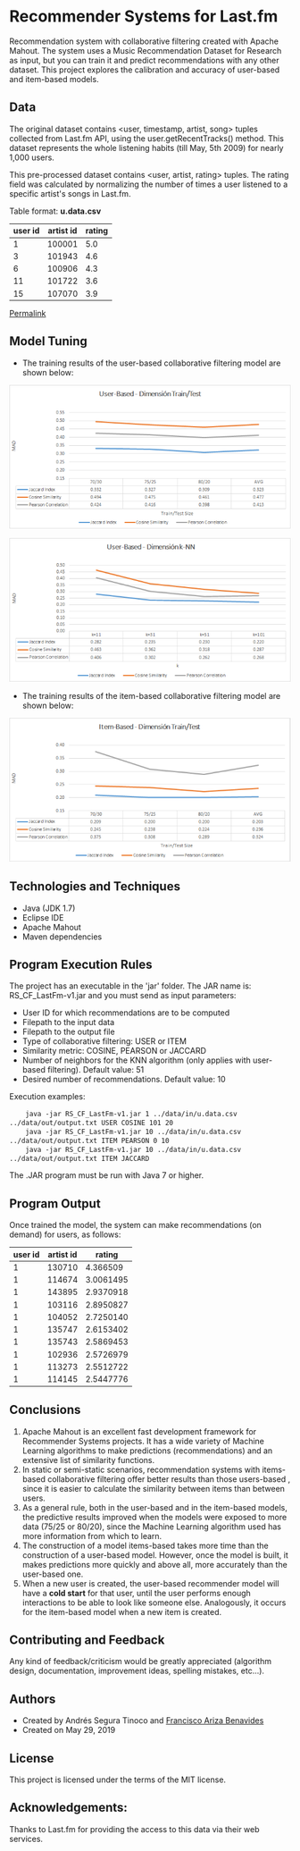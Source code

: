 # Recommender Systems for Last.fm
Recommendation system with collaborative filtering created with Apache Mahout. The system uses a Music Recommendation Dataset for Research as input, but you can train it and predict recommendations with any other dataset. This project explores the calibration and accuracy of user-based and item-based models.

## Data
The original dataset contains <user, timestamp, artist, song> tuples collected from Last.fm API, using the user.getRecentTracks() method. This dataset represents the whole listening habits (till May, 5th 2009) for nearly 1,000 users.

This pre-processed dataset contains <user, artist, rating> tuples. The rating field was calculated by normalizing the number of times a user listened to a specific artist's songs in Last.fm.

Table format: **u.data.csv**

| user id | artist id | rating |
| -- | -- | -- |
| 1 | 100001 | 5.0 |
| 3 | 101943 | 4.6 |
| 6 | 100906 | 4.3 |
| 11 | 101722 | 3.6 |
| 15 | 107070 | 3.9 |

<a href="https://www.dtic.upf.edu/~ocelma/MusicRecommendationDataset/lastfm-1K.html" target="_blank">Permalink</a>

## Model Tuning
- The training results of the user-based collaborative filtering model are shown below:

![User-Based 1 - Model tuning](https://raw.githubusercontent.com/ansegura7/RS_CF_LastFm/master/images/ub-cf-train-test.png)

![User-Based 2 - Model tuning](https://raw.githubusercontent.com/ansegura7/RS_CF_LastFm/master/images/ub-cf-knn.png)

- The training results of the item-based collaborative filtering model are shown below:

![Item-Based 1 - Model tuning](https://raw.githubusercontent.com/ansegura7/RS_CF_LastFm/master/images/ib-cf-train-test.png)

## Technologies and Techniques
- Java (JDK 1.7)
- Eclipse IDE
- Apache Mahout
- Maven dependencies

## Program Execution Rules
The project has an executable in the 'jar' folder. The JAR name is: RS_CF_LastFm-v1.jar and you must send as input parameters:
- User ID for which recommendations are to be computed
- Filepath to the input data
- Filepath to the output file
- Type of collaborative filtering: USER or ITEM
- Similarity metric: COSINE, PEARSON or JACCARD
- Number of neighbors for the KNN algorithm (only applies with user-based filtering). Default value: 51
- Desired number of recommendations. Default value: 10

Execution examples:
```
    java -jar RS_CF_LastFm-v1.jar 1 ../data/in/u.data.csv ../data/out/output.txt USER COSINE 101 20
    java -jar RS_CF_LastFm-v1.jar 10 ../data/in/u.data.csv ../data/out/output.txt ITEM PEARSON 0 10
    java -jar RS_CF_LastFm-v1.jar 10 ../data/in/u.data.csv ../data/out/output.txt ITEM JACCARD
```
The .JAR program must be run with Java 7 or higher.

## Program Output
Once trained the model, the system can make recommendations (on demand) for users, as follows:

| user id | artist id | rating |
| -- | -- | -- |
| 1 | 130710 | 4.366509 |
| 1 | 114674 | 3.0061495 |
| 1 | 143895 | 2.9370918 |
| 1 | 103116 | 2.8950827 |
| 1 | 104052 | 2.7250140 |
| 1 | 135747 | 2.6153402 |
| 1 | 135743 | 2.5869453 |
| 1 | 102936 | 2.5726979 |
| 1 | 113273 | 2.5512722 |
| 1 | 114145 | 2.5447776 |

## Conclusions
1. Apache Mahout is an excellent fast development framework for Recommender Systems projects. It has a wide variety of Machine Learning algorithms to make predictions (recommendations) and an extensive list of similarity functions.
2. In static or semi-static scenarios, recommendation systems with items-based collaborative filtering offer better results than those users-based , since it is easier to calculate the similarity between items than between users.
3. As a general rule, both in the user-based and in the item-based models, the predictive results improved when the models were exposed to more data (75/25 or 80/20), since the Machine Learning algorithm used has more information from which to learn.
4. The construction of a model items-based takes more time than the construction of a user-based model. However, once the model is built, it makes predictions more quickly and above all, more accurately than the user-based one.
5. When a new user is created, the user-based recommender model will have a **cold start** for that user, until the user performs enough interactions to be able to look like someone else. Analogously, it occurs for the item-based model when a new item is created.

## Contributing and Feedback
Any kind of feedback/criticism would be greatly appreciated (algorithm design, documentation, improvement ideas, spelling mistakes, etc...).

## Authors
- Created by Andrés Segura Tinoco and <a href="https://github.com/FranciscoAriza">Francisco Ariza Benavides</a>
- Created on May 29, 2019

## License
This project is licensed under the terms of the MIT license.

## Acknowledgements:
Thanks to Last.fm for providing the access to this data via their web services.
